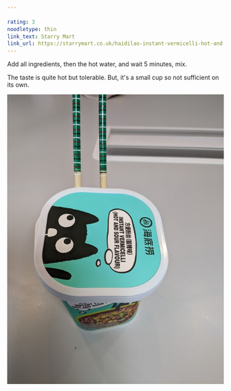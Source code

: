 ```yaml
---

rating: 3
noodletype: thin
link_text: Starry Mart
link_url: https://starrymart.co.uk/haidilao-instant-vermicelli-hot-and-sour-flavour-118g.html 
---
```


Add all ingredients, then the hot water, and wait 5 minutes, mix. 

The taste is quite hot but tolerable. But, it's a small cup so not sufficient on its own. 

![Haidilao Instant Vermicelli Hot and Sour Flavour](images/005.jpg)
